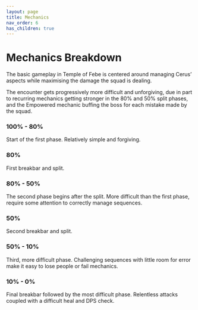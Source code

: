 ```yaml
---
layout: page
title: Mechanics
nav_order: 6
has_children: true
---
```


# Mechanics Breakdown

The basic gameplay in Temple of Febe is centered around managing Cerus’ aspects while maximising the damage the squad is dealing.

The encounter gets progressively more difficult and unforgiving, due in part to recurring mechanics getting stronger in the 80% and 50% split phases, and the Empowered mechanic buffing the boss for each mistake made by the squad.

<section class="design-section">
    <div class="timeline">
        <div class="timeline-component timeline-content">
            <h3>100% - 80%</h3>
            <p>Start of the first phase. Relatively simple and forgiving.</p>
        </div>
        <div class="timeline-middle"></div>
        <div class="timeline-empty"></div>
        <div class="timeline-component timeline-content">
            <h3>80%</h3>
            <p>First breakbar and split.</p>
        </div>
        <div class="timeline-middle">
            <div class="timeline-circle"></div>
        </div>
        <div class=" timeline-component timeline-content">
            <h3>80% - 50%</h3>
            <p>The second phase begins after the split. More difficult than the first phase, require some attention to correctly manage sequences.</p>
        </div>
        <div class="timeline-component timeline-content">
            <h3>50%</h3>
            <p>Second breakbar and split.</p>
        </div>
        <div class="timeline-middle">
            <div class="timeline-circle"></div>
        </div>
        <div class=" timeline-component timeline-content">
            <h3>50% - 10%</h3>
            <p>Third, more difficult phase. Challenging sequences with little room for error make it easy to lose people or fail mechanics.</p>
        </div>
        <div class=" timeline-component timeline-content">
            <h3>10% - 0%</h3>
            <p>Final breakbar followed by the most difficult phase. Relentless attacks coupled with a difficult heal and DPS check.</p>
        </div>
        <div class="timeline-middle">
            <div class="timeline-circle"></div>
        </div>
        <div class="timeline-empty"></div>
    </div>
</section>
